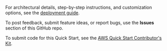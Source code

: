 For architectural details, step-by-step instructions, and customization options, see the [deployment guide](https://fwd.aws/k7Xk9).

To post feedback, submit feature ideas, or report bugs, use the **Issues** section of this GitHub repo. 

To submit code for this Quick Start, see the [AWS Quick Start Contributor's Kit](https://aws-quickstart.github.io/).
